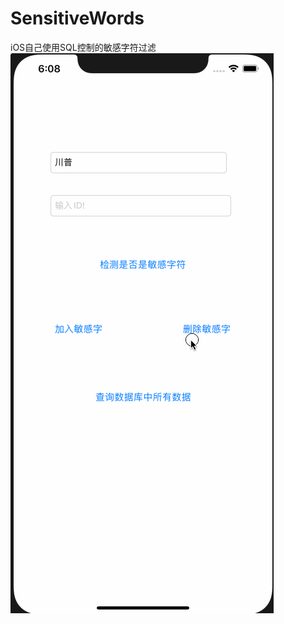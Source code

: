 # SensitiveWords
iOS自己使用SQL控制的敏感字符过滤
![](https://raw.githubusercontent.com/TheGitHubOfLee/SensitiveWords/master/ercordGif.gif)
